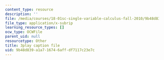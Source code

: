 ```yaml
---
content_type: resource
description: ''
file: /media/courses/18-01sc-single-variable-calculus-fall-2010/9b48d839a1a716746affdf7117c23e7c_Pd2xP5zDsRw.srt
file_type: application/x-subrip
learning_resource_types: []
ocw_type: OCWFile
parent_uid: null
resourcetype: Other
title: 3play caption file
uid: 9b48d839-a1a7-1674-6aff-df7117c23e7c
---
```

